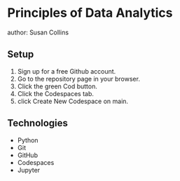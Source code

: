 # Principles of Data Analytics

author: Susan Collins

## Setup

1. Sign up for a free Github account.
2. Go to the repository page in your browser.
3. Click the green Cod button.
4. Click the Codespaces tab.
5. click Create New Codespace on main.

## Technologies
- Python
- Git
- GitHub
- Codespaces
- Jupyter
